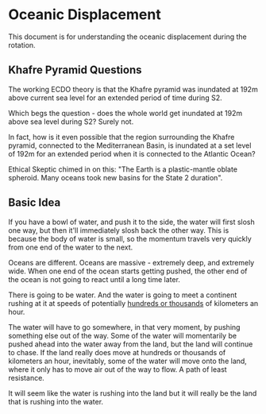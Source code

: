# Oceanic Displacement

This document is for understanding the oceanic displacement during the rotation.

## Khafre Pyramid Questions

The working ECDO theory is that the Khafre pyramid was inundated at 192m above current sea level for an extended period of time during S2.

Which begs the question - does the whole world get inundated at 192m above sea level during S2? Surely not.

In fact, how is it even possible that the region surrounding the Khafre pyramid, connected to the Mediterranean Basin, is inundated at a set level of 192m for an extended period when it is connected to the Atlantic Ocean?

Ethical Skeptic chimed in on this: "The Earth is a plastic-mantle oblate spheroid. Many oceans took new basins for the State 2 duration".

## Basic Idea

If you have a bowl of water, and push it to the side, the water will first slosh one way, but then it'll immediately slosh back the other way. This is because the body of water is small, so the momentum travels very quickly from one end of the water to the next.

Oceans are different. Oceans are massive - extremely deep, and extremely wide. When one end of the ocean starts getting pushed, the other end of the ocean is not going to react until a long time later.

There is going to be water. And the water is going to meet a continent rushing at it at speeds of potentially [hundreds or thousands](https://github.com/sovrynn/ecdo/tree/master/1-FULL-THESIS-BREAKDOWN/s1-to-s2/rotation-vector-field) of kilometers an hour.

The water will have to go somewhere, in that very moment, by pushing something else out of the way. Some of the water will momentarily be pushed ahead into the water away from the land, but the land will continue to chase. If the land really does move at hundreds or thousands of kilometers an hour, inevitably, some of the water will move onto the land, where it only has to move air out of the way to flow. A path of least resistance.

It will seem like the water is rushing into the land but it will really be the land that is rushing into the water.